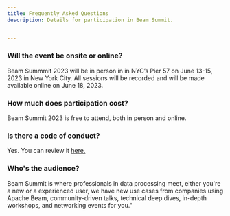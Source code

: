```yaml
---
title: Frequently Asked Questions
description: Details for participation in Beam Summit.


---
```


### Will the event be onsite or online?
Beam Summmit 2023 will be in person in in NYC’s Pier 57 on June 13-15, 2023 in New York City. All sessions will be recorded and will be made available online on June 18, 2023.

### How much does participation cost?
Beam Summit 2023 is free to attend, both in person and online.

### Is there a code of conduct?
Yes. You can review it [here.](https://beamsummit.org/coc/)

### Who's the audience?
Beam Summit is where professionals in data processing meet, either you're a new or a experienced user, we have new use cases from companies using Apache Beam, community-driven talks, technical deep dives, in-depth workshops, and networking events for you."

